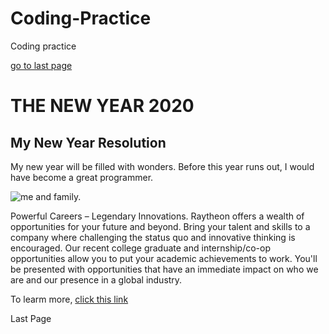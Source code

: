 # Coding-Practice
Coding practice
<main>
  
  <a href="#footer">go to last page</a>
<h1>THE NEW YEAR 2020</h1>
<h2>My New Year Resolution</h2>
</main>

<p>My new year will be filled with wonders. Before this year runs out, I would have become a great programmer.</p>

<img src="https://photos.google.com/photo/AF1QipN7G0EjF8n2dUNNDRs_h15hNS_CI1CrCZVMvxsy" alt="me and family.">

<p>Powerful Careers – Legendary Innovations. Raytheon offers a wealth of opportunities for your future and beyond. Bring your talent and skills to a company where challenging the status quo and innovative thinking is encouraged. Our recent college graduate and internship/co-op opportunities allow you to put your academic achievements to work. You'll be presented with opportunities that have an immediate impact on who we are and our presence in a global industry.</p>

<p> 
  To learm more, <a href="#" target="_blank">click this link</a>
  </p>


<footer id="footer">Last Page</footer>

